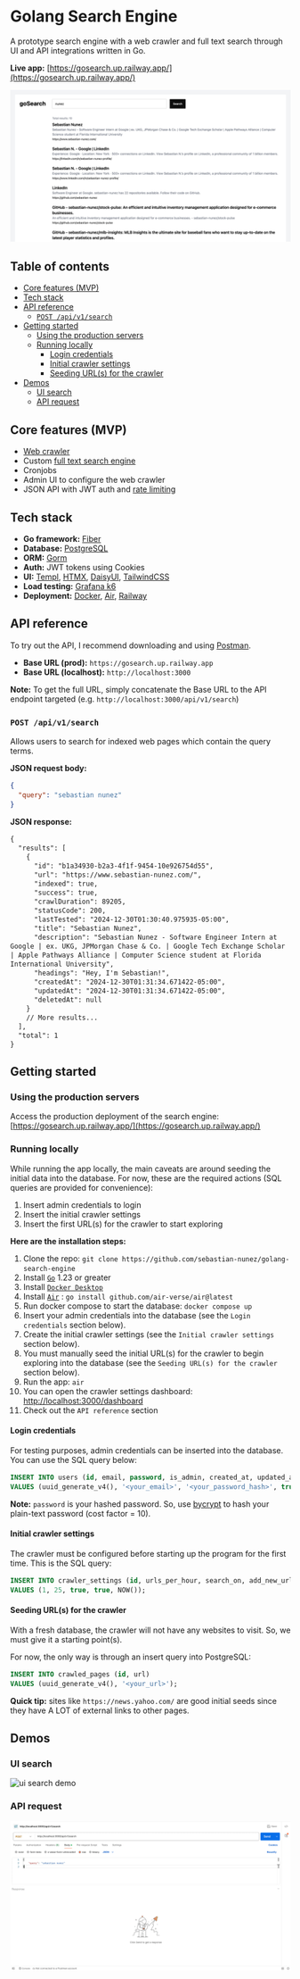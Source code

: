 # Golang Search Engine <!-- omit in toc -->

A prototype search engine with a web crawler and full text search through UI and API integrations written in Go.

**Live app:** [https://gosearch.up.railway.app/](https://gosearch.up.railway.app/)

![search ui](./docs/images/search_ui_1.png)

## Table of contents <!-- omit in toc -->

- [Core features (MVP)](#core-features-mvp)
- [Tech stack](#tech-stack)
- [API reference](#api-reference)
  - [`POST /api/v1/search`](#post-apiv1search)
- [Getting started](#getting-started)
  - [Using the production servers](#using-the-production-servers)
  - [Running locally](#running-locally)
    - [Login credentials](#login-credentials)
    - [Initial crawler settings](#initial-crawler-settings)
    - [Seeding URL(s) for the crawler](#seeding-urls-for-the-crawler)
- [Demos](#demos)
  - [UI search](#ui-search)
  - [API request](#api-request)

## Core features (MVP)

- [Web crawler](https://en.wikipedia.org/wiki/Web_crawler)
- Custom [full text search engine](https://www.mongodb.com/resources/basics/full-text-search)
- Cronjobs
- Admin UI to configure the web crawler
- JSON API with JWT auth and [rate limiting](https://www.cloudflare.com/learning/bots/what-is-rate-limiting/#:~:text=Rate%20limiting%20is%20a%20strategy,kinds%20of%20malicious%20bot%20activity.)

## Tech stack

- **Go framework:** [Fiber](https://gofiber.io/)
- **Database:** [PostgreSQL](https://www.postgresql.org/)
- **ORM:** [Gorm](https://gorm.io/)
- **Auth:** JWT tokens using Cookies
- **UI:** [Templ](https://templ.guide/), [HTMX](https://htmx.org/), [DaisyUI](https://daisyui.com/), [TailwindCSS](https://tailwindcss.com/)
- **Load testing:** [Grafana k6](https://grafana.com/docs/k6/latest/)
- **Deployment:** [Docker](https://www.docker.com/), [Air](https://github.com/air-verse/air), [Railway](https://railway.com/)

## API reference

To try out the API, I recommend downloading and using [Postman](https://www.postman.com/downloads/).

- **Base URL (prod):** `https://gosearch.up.railway.app`
- **Base URL (localhost):** `http://localhost:3000`

**Note:** To get the full URL, simply concatenate the Base URL to the API endpoint targeted (e.g. `http://localhost:3000/api/v1/search`)

### `POST /api/v1/search`

Allows users to search for indexed web pages which contain the query terms.

**JSON request body:**

```json
{
  "query": "sebastian nunez"
}
```

**JSON response:**

```jsonc
{
  "results": [
    {
      "id": "b1a34930-b2a3-4f1f-9454-10e926754d55",
      "url": "https://www.sebastian-nunez.com/",
      "indexed": true,
      "success": true,
      "crawlDuration": 89205,
      "statusCode": 200,
      "lastTested": "2024-12-30T01:30:40.975935-05:00",
      "title": "Sebastian Nunez",
      "description": "Sebastian Nunez - Software Engineer Intern at Google | ex. UKG, JPMorgan Chase & Co. | Google Tech Exchange Scholar | Apple Pathways Alliance | Computer Science student at Florida International University",
      "headings": "Hey, I'm Sebastian!",
      "createdAt": "2024-12-30T01:31:34.671422-05:00",
      "updatedAt": "2024-12-30T01:31:34.671422-05:00",
      "deletedAt": null
    }
    // More results...
  ],
  "total": 1
}
```

## Getting started

### Using the production servers

Access the production deployment of the search engine: [https://gosearch.up.railway.app/](https://gosearch.up.railway.app/)

### Running locally

While running the app locally, the main caveats are around seeding the initial data into the database. For now, these are the required actions (SQL queries are provided for convenience):

1. Insert admin credentials to login
2. Insert the initial crawler settings
3. Insert the first URL(s) for the crawler to start exploring

**Here are the installation steps:**

1. Clone the repo: `git clone https://github.com/sebastian-nunez/golang-search-engine`
2. Install [`Go`](https://go.dev/doc/install) 1.23 or greater
3. Install [`Docker Desktop`](https://docs.docker.com/compose/install/)
4. Install [`Air`](https://github.com/air-verse/air) : `go install github.com/air-verse/air@latest`
5. Run docker compose to start the database: `docker compose up`
6. Insert your admin credentials into the database (see the `Login credentials` section below).
7. Create the initial crawler settings (see the `Initial crawler settings` section below).
8. You must manually seed the initial URL(s) for the crawler to begin exploring into the database (see the `Seeding URL(s) for the crawler` section below).
9. Run the app: `air`
10. You can open the crawler settings dashboard: [http://localhost:3000/dashboard](http://localhost:3000/dashboard)
11. Check out the `API reference` section

#### Login credentials

For testing purposes, admin credentials can be inserted into the database. You can use the SQL query below:

```sql
INSERT INTO users (id, email, password, is_admin, created_at, updated_at)
VALUES (uuid_generate_v4(), '<your_email>', '<your_password_hash>', true, NOW(), NOW());
```

**Note:** `password` is your hashed password. So, use [bycrypt](https://bcrypt.online/) to hash your plain-text password (cost factor = 10).

#### Initial crawler settings

The crawler must be configured before starting up the program for the first time. This is the SQL query:

```sql
INSERT INTO crawler_settings (id, urls_per_hour, search_on, add_new_urls, updated_at)
VALUES (1, 25, true, true, NOW());
```

#### Seeding URL(s) for the crawler

With a fresh database, the crawler will not have any websites to visit. So, we must give it a starting point(s).

For now, the only way is through an insert query into PostgreSQL:

```sql
INSERT INTO crawled_pages (id, url)
VALUES (uuid_generate_v4(), '<your_url>');
```

**Quick tip:** sites like `https://news.yahoo.com/` are good initial seeds since they have A LOT of external links to other pages.

## Demos

### UI search

![ui search demo](./docs/images/search_demo_2.gif)

### API request

![search demo 1](./docs/images/search_demo_1.gif)
